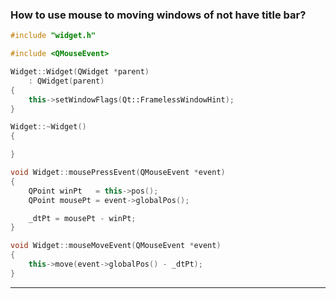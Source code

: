 ### How to use mouse to moving windows of not have title bar?

```cpp
#include "widget.h"

#include <QMouseEvent>

Widget::Widget(QWidget *parent)
    : QWidget(parent)
{
    this->setWindowFlags(Qt::FramelessWindowHint);
}

Widget::~Widget()
{

}

void Widget::mousePressEvent(QMouseEvent *event)
{
    QPoint winPt   = this->pos();
    QPoint mousePt = event->globalPos();

    _dtPt = mousePt - winPt;
}

void Widget::mouseMoveEvent(QMouseEvent *event)
{
    this->move(event->globalPos() - _dtPt);
}

```

---
